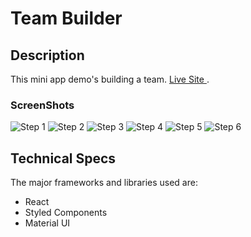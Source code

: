 # Team Builder

## Description

This mini app demo's building a team. [Live Site ](https://kevinanderson.codes).

### ScreenShots

![Step 1](assets/TeamBuilder1.png)
![Step 2](assets/TeamBuilder2.png)
![Step 3](assets/TeamBuilder3.png)
![Step 4](assets/TeamBuilder4.png)
![Step 5](assets/TeamBuilder5.png)
![Step 6](assets/TeamBuilder6.png)

## Technical Specs

The major frameworks and libraries used are:

-   React
-   Styled Components
-   Material UI
